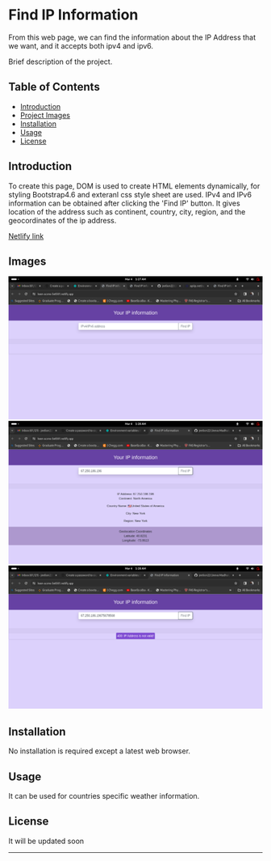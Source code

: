 
# Find IP Information

From this web page, we can find the information about the IP Address that we want, and it accepts both ipv4 and ipv6. 

Brief description of the project.

## Table of Contents

- [Introduction](#introduction)
- [Project Images](#Images)
- [Installation](#installation)
- [Usage](#usage)
- [License](#license)

## Introduction

To create this page, DOM is used to create HTML elements dynamically, for styling Bootstrap4.6 and exteranl css style sheet are used. IPv4 and IPv6 information can be obtained after clicking the 'Find IP' button. It gives location of the address such as continent, country, city, region, and the geocordinates of the ip address.

[Netlify link](https://keen-scone-5e6561.netlify.app/)

## Images
![Homepage](img1.png)
![IP Information](img2.png)
![Invalid IP](img3.png)



## Installation

No installation is required except a latest web browser.

## Usage

It can be used for countries specific weather information.

## License

It will be updated soon

---


